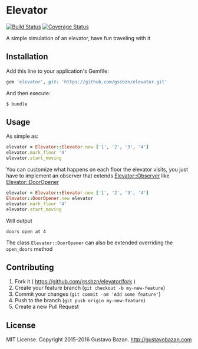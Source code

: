 # Elevator
[![Build Status](https://travis-ci.org/gssbzn/elevator.svg?branch=master)](https://travis-ci.org/gssbzn/elevator)
[![Coverage Status](https://coveralls.io/repos/gssbzn/elevator/badge.svg?branch=master&service=github)](https://coveralls.io/github/gssbzn/elevator?branch=master)

A simple simulation of an elevator, have fun traveling with it

## Installation

Add this line to your application's Gemfile:

```ruby
gem 'elevator', git: 'https://github.com/gssbzn/elevator.git'
```

And then execute:

    $ bundle

## Usage

As simple as:

```ruby
elevator = Elevator::Elevator.new ['1', '2', '3', '4']
elevator.mark_floor '4'
elevator.start_moving
```

You can customize what happens on each floor the elevator visits,
you just have to implement an observer that extends [Elevator::Observer](lib/elevator/observer.rb)
like [Elevator::DoorOpener](lib/elevator/door_opener.rb)
```ruby
elevator = Elevator::Elevator.new ['1', '2', '3', '4']
Elevator::DoorOpener.new elevator
elevator.mark_floor '4'
elevator.start_moving
```
Will output
```
doors open at 4
```
The class `Elevator::DoorOpener` can also be extended
overriding the `open_doors` method

## Contributing

1. Fork it ( https://github.com/gssbzn/elevator/fork )
2. Create your feature branch (`git checkout -b my-new-feature`)
3. Commit your changes (`git commit -am 'Add some feature'`)
4. Push to the branch (`git push origin my-new-feature`)
5. Create a new Pull Request

## License

MIT License. Copyright 2015-2016 Gustavo Bazan. http://gustavobazan.com
